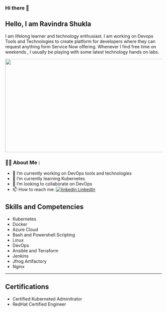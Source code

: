 ### Hi there 👋

<h2>
  Hello, I am Ravindra Shukla
</h2>

I am lifelong learner and technology enthusiast. I am working on Devops Tools and Technologies to create platform for developers where they can request anything form Service Now offering. Whenever I find free time on weekends , I usually be playing with some latest technology hands on labs.

<div align="center">
  <img src="https://media.giphy.com/media/dWesBcTLavkZuG35MI/giphy.gif" width="600" height="300"/>
</div>

 
### :man_technologist: About Me : 

- 🔭 I’m currently working on DevOps tools and technologies
- 🌱 I’m currently learning Kubernetes
- 👯 I’m looking to collaborate on DevOps
- 📫 How to reach me: <a href="(https://www.linkedin.com/in/ravindra-shukla-55a15913/)" rel="nofollow noreferrer">
    <img src="https://i.stack.imgur.com/gVE0j.png" alt="linkedin"> LinkedIn
  </a>


<h2>
Skills and Competencies
</h2>

- Kubernetes
- Docker
- Azure Cloud
- Bash and Powershell Scripting
- Linux
- DevOps
- Ansible and Terraform
- Jenkins
- Jfrog Artifactory
- Nginx

---

<h2>
Certifications 
</h2>

- Certified Kuberneted Adminitrator
- RedHat Certified Engineer

